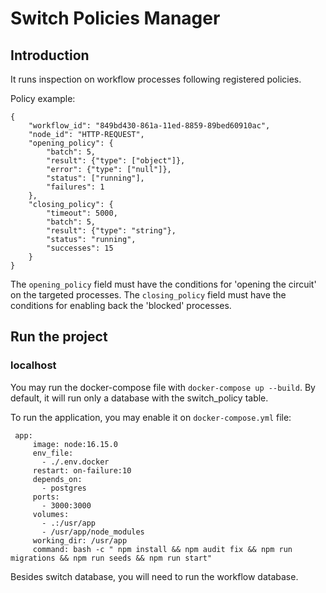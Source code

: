 # Switch Policies Manager

## Introduction

It runs inspection on workflow processes following registered policies.

Policy example:
```
{ 
    "workflow_id": "849bd430-861a-11ed-8859-89bed60910ac", 
    "node_id": "HTTP-REQUEST",
    "opening_policy": {
        "batch": 5,  
        "result": {"type": ["object"]}, 
        "error": {"type": ["null"]}, 
        "status": ["running"], 
        "failures": 1
    },
    "closing_policy": {
        "timeout": 5000, 
        "batch": 5,  
        "result": {"type": "string"}, 
        "status": "running", 
        "successes": 15
    }
}
```

The `opening_policy` field must have the conditions for 'opening the circuit' on the targeted processes.
The `closing_policy` field must have the conditions for enabling back the 'blocked' processes.

## Run the project

### localhost

You may run the docker-compose file with `docker-compose up --build`.
By default, it will run only a database with the switch_policy table.

To run the application, you may enable it on `docker-compose.yml` file:
```
 app:
     image: node:16.15.0
     env_file:
       - ./.env.docker
     restart: on-failure:10
     depends_on:
       - postgres
     ports:
       - 3000:3000
     volumes:
       - .:/usr/app
       - /usr/app/node_modules
     working_dir: /usr/app
     command: bash -c " npm install && npm audit fix && npm run migrations && npm run seeds && npm run start"
```

Besides switch database, you will need to run the workflow database.